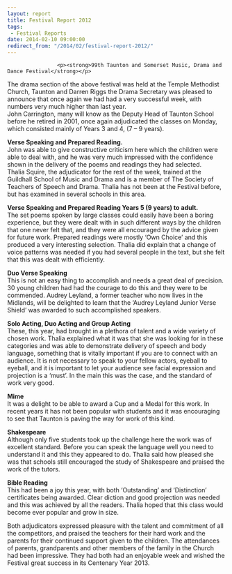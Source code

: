 ```yaml
---
layout: report
title: Festival Report 2012
tags: 
 - Festival Reports
date: 2014-02-10 09:00:00
redirect_from: "/2014/02/festival-report-2012/"
---
```

<section>

                    
                    <p><strong>99th Taunton and Somerset Music, Drama and Dance Festival</strong></p>
<p>The drama section of the above festival was held at the Temple Methodist Church, Taunton and Darren Riggs the Drama Secretary was pleased to announce that once again we had had a very successful week, with numbers very much higher than last year.<br />
John Carrington, many will know as the Deputy Head of Taunton School before he retired in 2001, once again adjudicated the classes on Monday, which consisted mainly of Years 3 and 4, (7 – 9 years).  </p>
<p><strong>Verse Speaking and Prepared Reading.</strong><br />
John was able to give constructive criticism here which the children were able to deal with, and he was very much impressed with the confidence shown in the delivery of the poems and readings they had selected.<br />
Thalia Squire, the adjudicator for the rest of the week, trained at the Guildhall School of Music and Drama and is a member of The Society of Teachers of Speech and Drama.  Thalia has not been at the Festival before, but has examined in several schools in this area. </p>
<p><strong>Verse Speaking and Prepared Reading Years 5 (9 years) to adult. </strong><br />
The set poems spoken by large classes could easily have been a boring experience, but they were dealt with in such different ways by the children that one never felt that, and they were all encouraged by the advice given for future work.  Prepared readings were mostly ‘Own Choice’ and this produced a very interesting selection.  Thalia did explain that a change of voice patterns was needed if you had several people in the text, but she felt that this was dealt with efficiently.</p>
<p><strong>Duo Verse Speaking</strong><br />
This is not an easy thing to accomplish and needs a great deal of precision.  30 young children had had the courage to do this and they were to be commended.  Audrey Leyland,  a former teacher who now lives in the Midlands, will be delighted to learn that the ‘Audrey Leyland Junior Verse Shield’ was awarded to such accomplished speakers.</p>
<p><strong>Solo Acting, Duo Acting and Group Acting</strong><br />
These, this year, had brought in a plethora of talent and a wide variety of chosen work.  Thalia explained what it was that she was looking for in these categories and was able to demonstrate delivery of speech and body language, something that is vitally important if you are to connect with an audience.  It is not necessary to speak to your fellow actors, eyeball to eyeball, and it is important to let your audience see facial expression and projection is a ‘must’.  In the main this was the case, and the standard of work very good.</p>
<p><strong>Mime</strong><br />
It was a delight to be able to award a Cup and a Medal for this work.  In recent years it has not been popular with students and it was encouraging to see that Taunton is paving the way for work of this kind.</p>
<p><strong>Shakespeare</strong><br />
Although only five students took up the challenge here the work was of excellent standard.  Before you can speak the language well you need to understand it and this they appeared to do.  Thalia said how pleased she was that schools still encouraged the study of Shakespeare and praised the work of the tutors.</p>
<p><strong>Bible Reading</strong><br />
This had been a joy this year, with both ‘Outstanding’ and ‘Distinction’ certificates being awarded.  Clear diction and good projection was needed and this was achieved by all the readers.  Thalia hoped that this class would become ever popular and grow in size.</p>
<p>Both adjudicators expressed pleasure with the talent and commitment of all the competitors, and praised the teachers for their hard work and the parents for their continued support given to the children.  The attendances of parents, grandparents and other members of the family in the Church had been impressive.  They had both had an enjoyable week and wished the Festival great success in its Centenary Year 2013.</p>

                
</section>
